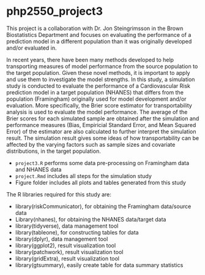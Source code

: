 # php2550_project3
This project is a collaboration with Dr. Jon Steingrimsson in the Brown Biostatistics Department and focuses on evaluating the performance of a prediction model in a different population than it was originally developed and/or evaluated in. 

In recent years, there have been many methods developed to help transporting measures of model performance from the source population to the target population.  Given these novel methods, it is important to apply and use them to investigate the model strengths.  In this study, a simulation study is conducted to evaluate the performance of a Cardiovascular Risk prediction model in a target population (NHANES) that differs from the population (Framingham) originally used for model development and/or evaluation. More specifically, the Brier score estimator for transportability analysis is used to evaluate the model performance. The average of the Brier scores for each simulated sample are obtained after the simulation and performance measures (Bias, Empiricial Standard Error, and Mean Squared Error) of the estimator are also calculated to further interpret the simulation result. The simulation result gives some ideas of how transportability can be affected by the varying factors such as sample sizes and covariate distributions, in the target population.

* `project3.R` performs some data pre-processing on Framingham data and NHANES data
* `project.Rmd` includes all steps for the simulation study
* Figure folder includes all plots and tables generated from this study

The R libraries required for this study are:
* library(riskCommunicator), for obtaining the Framingham data/source data
* Library(nhanes), for obtaining the NHANES data/target data
* library(tidyverse), data management tool
* library(tableone), for constructing tables for data
* library(dplyr), data management tool
* library(ggplot2), result visualization tool
* library(patchwork), result visualization tool
* library(gridExtra), result visualization tool
* library(gtsummary), easily create table for data summary statistics
